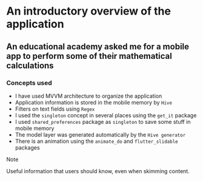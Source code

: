 # An introductory overview of the application
## An educational academy asked me for a mobile app to perform some of their mathematical calculations

### Concepts used
* I have used MVVM architecture to organize the application
* Application information is stored in the mobile memory by `Hive`
* Filters on text fields using `Regex`
* I used the `singleton` concept in several places using the `get_it` package
* I used `shared_preferences` package as `singleton` to save some stuff in mobile memory
* The model layer was generated automatically by the `Hive generator`
* There is an animation using the `animate_do` and `flutter_slidable` packages
> [!NOTE]
> Useful information that users should know, even when skimming content.

